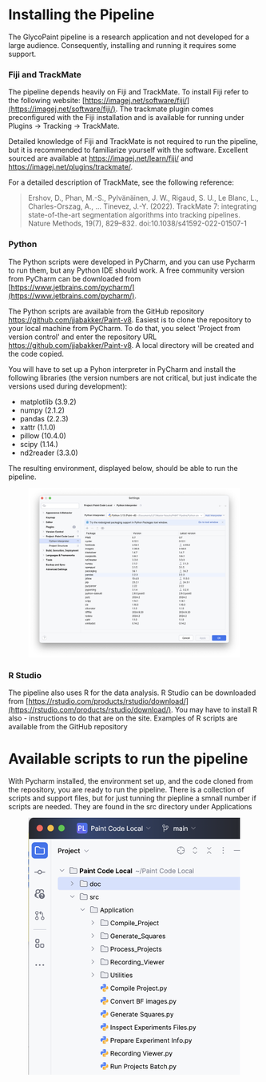 
# Installing the Pipeline

The GlycoPaint pipeline is a research application and not developed for a large audience. Consequently, installing and running it requires some support.

### Fiji and TrackMate
The pipeline depends heavily on Fiji and TrackMate. To install Fiji refer to the following website: [https://imagej.net/software/fiji/](https://imagej.net/software/fiji/).
The trackmate plugin comes preconfigured with the Fiji installation and is available for running under Plugins -> Tracking -> TrackMate.

Detailed knowledge of Fiji and TrackMate is not required to run the pipeline, but it is recommended to familiarize yourself with the software. Excellent sourced are available at https://imagej.net/learn/fiji/ and https://imagej.net/plugins/trackmate/. 

For a detailed description of TrackMate, see the following reference:

> Ershov, D., Phan, M.-S., Pylvänäinen, J. W., Rigaud, S. U., Le Blanc, L., Charles-Orszag, A., … Tinevez, J.-Y. (2022).
TrackMate 7: integrating state-of-the-art segmentation algorithms into tracking pipelines. Nature Methods, 19(7),
829–832. doi:10.1038/s41592-022-01507-1

### Python
The Python scripts were developed in PyCharm, and you can use Pycharm to run them, but any Python IDE should work. A free community version from PyCharm can be downloaded from [https://www.jetbrains.com/pycharm/](https://www.jetbrains.com/pycharm/).

The Python scripts are available from the GitHub repository https://github.com/jjabakker/Paint-v8. Easiest is to clone the repository to your local machine from PyCharm. To do that, you select 'Project from version control' and enter the repository URL https://github.com/jjabakker/Paint-v8. A local directory will be created and the code copied. 

You will have to set up a Pyhon interpreter in PyCharm and install the following libraries (the version numbers are not critical, but just indicate the versions used during development):

- matplotlib (3.9.2)
- numpy (2.1.2)
- pandas (2.2.3)
- xattr (1.1.0)
- pillow (10.4.0)
- scipy (1.14.)
- nd2reader (3.3.0)

The resulting environment, displayed below, should be able to run the pipeline.

<figure style="text-align: center;">
  <img src="Images/pycharm_environment.png" width="700" >
</figure>

### R Studio
The pipeline also uses R for the data analysis. R Studio can be downloaded from [https://rstudio.com/products/rstudio/download/](https://rstudio.com/products/rstudio/download/). You may have to install R also - instructions to do that are on the site. Examples of R scripts are available from the GitHub repository


# Available scripts to run the pipeline

With Pycharm installed, the environment set up, and the code cloned from the repository, you are ready to run the pipeline. There is a collection of scripts and support files, but for just tunning thr piepline a smnall number if scripts are needed. They are found in the src directory under Applications

<figure style="text-align: center;">
  <img src="Images/python_scripts.png" width="500" >
</figure>